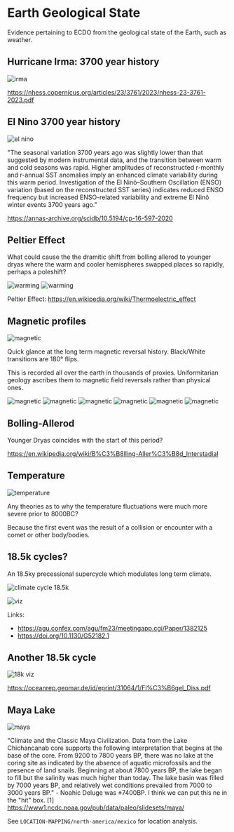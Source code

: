 # Earth Geological State

Evidence pertaining to ECDO from the geological state of the Earth, such as weather.

## Hurricane Irma: 3700 year history

![irma](img/hurricane-irma.jpg "irma")

https://nhess.copernicus.org/articles/23/3761/2023/nhess-23-3761-2023.pdf

## El Nino 3700 year history

![el nino](img/el-nino-3700.jpg "el nino")

"The seasonal variation 3700 years ago was slightly lower than that suggested by modern instrumental data, and the transition between warm and cold seasons was rapid. Higher amplitudes of reconstructed r-monthly and r-annual SST anomalies imply an enhanced climate variability during this warm period. Investigation of the El Ninõ–Southern Oscillation (ENSO) variation (based on the reconstructed SST series) indicates reduced ENSO frequency but increased ENSO-related variability and extreme El Ninõ winter events 3700 years ago."

https://annas-archive.org/scidb/10.5194/cp-16-597-2020

## Peltier Effect

What could cause the the dramitic shift from bolling allerod to younger dryas where the warm and cooler hemispheres swapped places so rapidly, perhaps a poleshift?

![warming](img/peltier1.jpg "warming")
![warming](img/peltier2.jpg "warming")

Peltier Effect: https://en.wikipedia.org/wiki/Thermoelectric_effect

## Magnetic profiles

![magnetic](img/magnetic1.jpg "magnetic profiles")

Quick glance at the long term magnetic reversal history. Black/White transitions are 180° flips.

This is recorded all over the earth in thousands of proxies. Uniformitarian geology ascribes them to magnetic field reversals rather than physical ones.

![magnetic](img/magnetic2.jpg "magnetic profiles")
![magnetic](img/magnetic3.jpg "magnetic profiles")
![magnetic](img/magnetic4.jpg "magnetic profiles")
![magnetic](img/magnetic5.jpg "magnetic profiles")
![magnetic](img/magnetic6.jpg "magnetic profiles")
![magnetic](img/magnetic7.jpg "magnetic profiles")

## Bolling-Allerod

Younger Dryas coincides with the start of this period?

https://en.wikipedia.org/wiki/B%C3%B8lling-Aller%C3%B8d_Interstadial

## Temperature

![temperature](img/temperature-3700.jpg "temperature")

Any theories as to why the temperature fluctuations were much more severe prior to 8000BC?

Because the first event was the result of a collision or encounter with a comet or other body/bodies.

## 18.5k cycles?

An 18.5ky precessional supercycle which modulates long term climate.

![climate cycle 18.5k](img/18k-cycle.jpg "climate cycle 18.5k")

![viz](img/18k-2.jpg "viz")

Links:
- https://agu.confex.com/agu/fm23/meetingapp.cgi/Paper/1382125
- https://doi.org/10.1130/G52182.1

## Another 18.5k cycle

![18k viz](img/18k-secondpaper.jpg "18k viz")

https://oceanrep.geomar.de/id/eprint/31064/1/Fl%C3%B6gel_Diss.pdf

## Maya Lake

![maya](img/maya-climate.jpg "maya")

"Climate and the Classic Maya Civilization. Data from the Lake Chichancanab core supports the following interpretation that begins at the base of the core. From 9200 to 7800 years BP, there was no lake at the coring site as indicated by the absence of aquatic microfossils and the presence of land snails. Beginning at about 7800 years BP, the lake began to fill but the salinity was much higher than today. The lake basin was filled by 7000 years BP, and relatively wet conditions prevailed from 7000 to 3000 years BP." - Noahic Deluge was ±7400BP. I think we can put this ne in the "hit" box.
[1] https://www1.ncdc.noaa.gov/pub/data/paleo/slidesets/maya/

See `LOCATION-MAPPING/north-america/mexico` for location analysis.